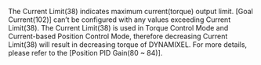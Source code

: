 The Current Limit(38) indicates maximum current(torque) output limit. [Goal Current(102)] can’t be configured with any values exceeding Current Limit(38). The Current Limit(38) is used in Torque Control Mode and Current-based Position Control Mode, therefore decreasing Current Limit(38) will result in decreasing torque of DYNAMIXEL. For more details, please refer to the [Position PID Gain(80 ~ 84)].

